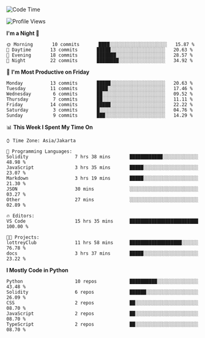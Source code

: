 <!--START_SECTION:waka-->
![Code Time](http://img.shields.io/badge/Code%20Time-1%2C371%20hrs%2010%20mins-blue)

![Profile Views](http://img.shields.io/badge/Profile%20Views-6-blue)

**I'm a Night 🦉** 

```text
🌞 Morning       10 commits       ████░░░░░░░░░░░░░░░░░░░░░   15.87 % 
🌆 Daytime       13 commits       █████░░░░░░░░░░░░░░░░░░░░   20.63 % 
🌃 Evening       18 commits       ███████░░░░░░░░░░░░░░░░░░   28.57 % 
🌙 Night         22 commits       ████████░░░░░░░░░░░░░░░░░   34.92 % 

```
📅 **I'm Most Productive on Friday** 

```text
Monday          13 commits       █████░░░░░░░░░░░░░░░░░░░░   20.63 % 
Tuesday         11 commits       ████░░░░░░░░░░░░░░░░░░░░░   17.46 % 
Wednesday        6 commits       ██░░░░░░░░░░░░░░░░░░░░░░░   09.52 % 
Thursday         7 commits       ██░░░░░░░░░░░░░░░░░░░░░░░   11.11 % 
Friday          14 commits       █████░░░░░░░░░░░░░░░░░░░░   22.22 % 
Saturday         3 commits       █░░░░░░░░░░░░░░░░░░░░░░░░   04.76 % 
Sunday           9 commits       ███░░░░░░░░░░░░░░░░░░░░░░   14.29 % 

```


📊 **This Week I Spent My Time On** 

```text
⌚︎ Time Zone: Asia/Jakarta

💬 Programming Languages: 
Solidity                 7 hrs 38 mins       ████████████░░░░░░░░░░░░░   48.98 % 
JavaScript               3 hrs 35 mins       █████░░░░░░░░░░░░░░░░░░░░   23.07 % 
Markdown                 3 hrs 19 mins       █████░░░░░░░░░░░░░░░░░░░░   21.30 % 
JSON                     30 mins             ░░░░░░░░░░░░░░░░░░░░░░░░░   03.27 % 
Other                    27 mins             ░░░░░░░░░░░░░░░░░░░░░░░░░   02.89 % 

🔥 Editors: 
VS Code                  15 hrs 35 mins      █████████████████████████   100.00 % 

🐱‍💻 Projects: 
lottreyClub              11 hrs 58 mins      ███████████████████░░░░░░   76.78 % 
docs                     3 hrs 37 mins       █████░░░░░░░░░░░░░░░░░░░░   23.22 % 

```

**I Mostly Code in Python** 

```text
Python                   10 repos            ██████████░░░░░░░░░░░░░░░   43.48 % 
Solidity                 6 repos             ██████░░░░░░░░░░░░░░░░░░░   26.09 % 
CSS                      2 repos             ██░░░░░░░░░░░░░░░░░░░░░░░   08.70 % 
JavaScript               2 repos             ██░░░░░░░░░░░░░░░░░░░░░░░   08.70 % 
TypeScript               2 repos             ██░░░░░░░░░░░░░░░░░░░░░░░   08.70 % 

```



<!--END_SECTION:waka-->
